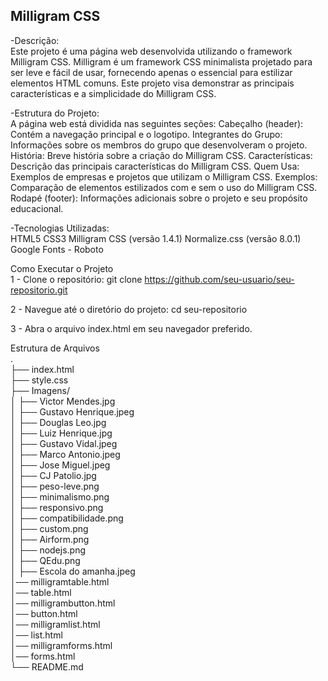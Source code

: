 <h2>Milligram CSS</h2>
-Descrição:<br>
Este projeto é uma página web desenvolvida utilizando o framework Milligram CSS. Milligram é um framework CSS minimalista projetado para ser leve e fácil de usar, fornecendo apenas o essencial para estilizar elementos HTML comuns. Este projeto visa demonstrar as principais características e a simplicidade do Milligram CSS.

-Estrutura do Projeto:<br>
A página web está dividida nas seguintes seções:
Cabeçalho (header): Contém a navegação principal e o logotipo.
Integrantes do Grupo: Informações sobre os membros do grupo que desenvolveram o projeto.
História: Breve história sobre a criação do Milligram CSS.
Características: Descrição das principais características do Milligram CSS.
Quem Usa: Exemplos de empresas e projetos que utilizam o Milligram CSS.
Exemplos: Comparação de elementos estilizados com e sem o uso do Milligram CSS.
Rodapé (footer): Informações adicionais sobre o projeto e seu propósito educacional.

-Tecnologias Utilizadas:<br>
HTML5
CSS3
Milligram CSS (versão 1.4.1)
Normalize.css (versão 8.0.1)
Google Fonts - Roboto

Como Executar o Projeto<br>
1 - Clone o repositório:
git clone https://github.com/seu-usuario/seu-repositorio.git

2 - Navegue até o diretório do projeto:
cd seu-repositorio

3 - Abra o arquivo index.html em seu navegador preferido.

Estrutura de Arquivos<br>
.<br>
├── index.html<br>
├── style.css<br>
├── Imagens/<br>
│ ├── Victor Mendes.jpg<br>
│ ├── Gustavo Henrique.jpeg<br>
│ ├── Douglas Leo.jpg<br>
│ ├── Luiz Henrique.jpg<br>
│ ├── Gustavo Vidal.jpeg<br>
│ ├── Marco Antonio.jpeg<br>
│ ├── Jose Miguel.jpeg<br>
│ ├── CJ Patolio.jpg<br>
│ ├── peso-leve.png<br>
│ ├── minimalismo.png<br>
│ ├── responsivo.png<br>
│ ├── compatibilidade.png<br>
│ ├── custom.png<br>
│ ├── Airform.png<br>
│ ├── nodejs.png<br>
│ ├── QEdu.png<br>
│ ├── Escola do amanha.jpeg<br>
│── milligramtable.html<br>
│── table.html<br>
│── milligrambutton.html<br>
│── button.html<br>
│── milligramlist.html<br>
│── list.html<br>
│── milligramforms.html<br>
│── forms.html<br>
└── README.md<br>
